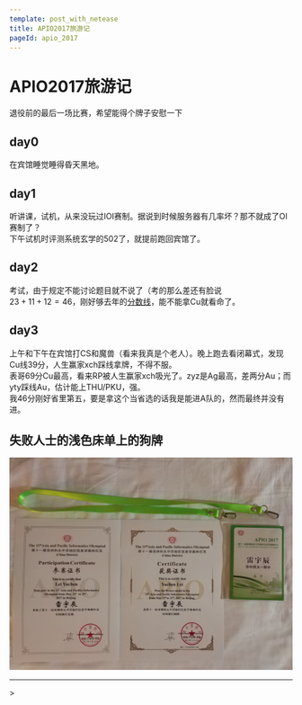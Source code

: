 ```yaml
---
template: post_with_netease
title: APIO2017旅游记
pageId: apio_2017
---
```


# APIO2017旅游记
退役前的最后一场比赛，希望能得个牌子安慰一下

## day0
在宾馆睡觉睡得昏天黑地。
## day1
听讲课，试机，从来没玩过IOI赛制。据说到时候服务器有几率坏？那不就成了OI赛制了？  
下午试机时评测系统玄学的502了，就提前跑回宾馆了。
## day2
考试，由于规定不能讨论题目就不说了（考的那么差还有脸说  
$23+11+12=46$，刚好够去年的[分数线](http://history.ccf.org.cn/resources/2567814757332/news/APIO2016%E8%8E%B7%E5%A5%96%E5%90%8D%E5%8D%952016-05-11-09_46_54.htm)，能不能拿Cu就看命了。
## day3
上午和下午在宾馆打CS和魔兽（看来我真是个老人）。晚上跑去看闭幕式，发现Cu线39分，人生赢家xch踩线拿牌，不得不服。  
表哥69分Cu最高，看来RP被人生赢家xch吸光了。zyz是Ag最高，差两分Au；而yty踩线Au，估计能上THU/PKU，强。  
我46分刚好省里第五，要是拿这个当省选的话我是能进A队的，然而最终并没有进。

## 失败人士的浅色床单上的狗牌
![狗牌照片](IMG_20170515_002931.jpg)

<hr />
> <span id='poem'></span>

<div id="__comment"></div>
<script>$(function(){$.ajax('/api/poem?rnd='+Date.now()+Math.random()).done(function(data){$('#poem').text(data);});});</script>